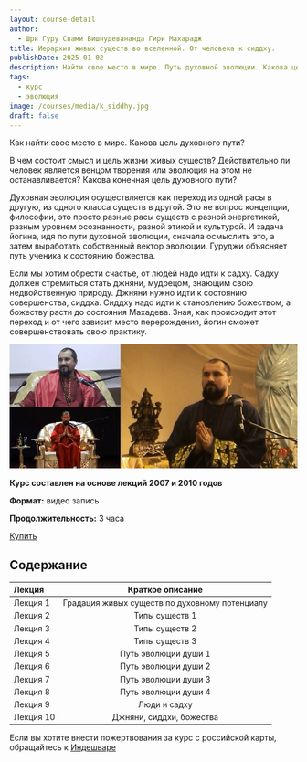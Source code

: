 ```yaml
---
layout: course-detail
author:
  - Шри Гуру Свами Вишнудевананда Гири Махарадж
title: Иерархия живых существ во вселенной. От человека к сиддху.
publishDate: 2025-01-02
description: Найти свое место в мире. Путь духовной эволюции. Какова цель духовного пути? Осознать свою уникальную роль и гармонично вписаться в поток жизни, следуя своим истинным предназначениям.
tags:
  - курс
  - эволюция
image: /courses/media/k_siddhy.jpg
draft: false
---
```


Как найти свое место в мире. Какова цель духовного пути?

В чем состоит смысл и цель жизни живых существ? Действительно ли человек является венцом творения или эволюция на этом не останавливается? Какова конечная цель духовного пути?  

Духовная эволюция осуществляется как переход из одной расы в другую, из одного класса существ в другой. Это не вопрос концепции, философии, это просто разные расы существ с разной энергетикой, разным уровнем осознанности, разной этикой и культурой. И задача йогина, идя по пути духовной эволюции, сначала осмыслить это, а затем выработать собственный вектор эволюции. Гуруджи объясняет путь ученика к состоянию божества. 

Если мы хотим обрести счастье, от людей надо идти к садху. Садху должен стремиться стать джняни, мудрецом, знающим свою недвойственную природу.  Джняни нужно идти к состоянию совершенства, сиддха. Сиддху надо идти к становлению божеством, а божеству расти до состояния Махадева. Зная, как происходит этот переход и от чего зависит место перерождения, йогин сможет совершенствовать свою практику. 

![сиддхи](/courses/media/k_siddhu_small.jpg)

**Курс составлен на основе лекций 2007 и 2010 годов**

**Формат:** видео запись

**Продолжительность:** 3 часа

<div class="buy-link"> 

[Купить](https://www.dattatreya.space/enroll/3233028)
</div>

## Содержание

| Лекция    |                Краткое описание                |
| :-------- | :--------------------------------------------: |
| Лекция 1  | Градация живых существ по духовному потенциалу |
| Лекция 2  |                 Типы существ 1                 |
| Лекция 3  |                 Типы существ 2                 |
| Лекция 4  |                 Типы существ 3                 |
| Лекция 5  |              Путь эволюции души 1              |
| Лекция 6  |              Путь эволюции души 2              |
| Лекция 7  |              Путь эволюции души 3              |
| Лекция 8  |              Путь эволюции души 4              |
| Лекция 9  |                  Люди и садху                  |
| Лекция 10 |            Джняни, сиддхи, божества            |

Если вы хотите внести пожертвования за курс с российской карты, обращайтесь к [Индешваре](https://t.me/indeshvara)
